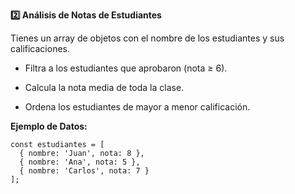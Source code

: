 <strong>2️⃣ Análisis de Notas de Estudiantes</strong>

Tienes un array de objetos con el nombre de los estudiantes y sus calificaciones.

- Filtra a los estudiantes que aprobaron (nota ≥ 6).

- Calcula la nota media de toda la clase.

- Ordena los estudiantes de mayor a menor calificación.

<strong>Ejemplo de Datos:</strong>
```
const estudiantes = [
  { nombre: 'Juan', nota: 8 },
  { nombre: 'Ana', nota: 5 },
  { nombre: 'Carlos', nota: 7 }
];
```